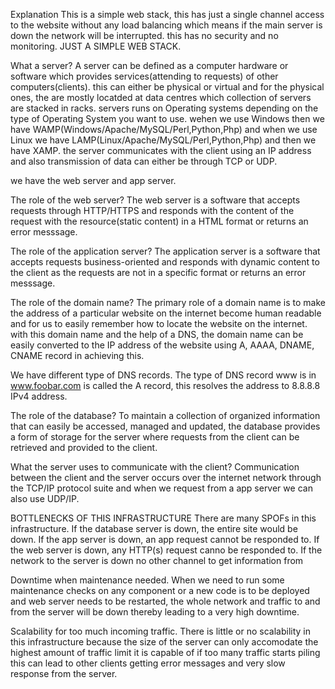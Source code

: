 Explanation
This is a simple web stack, this has just a single channel access to the website without any load balancing which means if the main server is down the network will be interrupted. this has no security and no monitoring. JUST A SIMPLE WEB STACK.

What a server?
A server can be defined as a computer hardware or software which provides services(attending to requests) of other computers(clients). this can either be physical or virtual and for the physical ones, the are mostly locatded at data centres which collection of servers are stacked in racks. servers runs on Operating systems depending on the type of Operating System you want to use. wehen we use Windows then we have WAMP(Windows/Apache/MySQL/Perl,Python,Php) and when we use Linux we have LAMP(Linux/Apache/MySQL/Perl,Python,Php) and then we have XAMP. the server communicates with the client using an IP address and also transmission of data can either be through TCP or UDP.  

we have the web server and app server.

The role of the web server?
The web server is a software that accepts requests through HTTP/HTTPS and responds with the content of the request with the resource(static content) in a HTML format or returns an error messsage.

The role of the application server?
The application server is a software that accepts requests business-oriented and responds with dynamic content to the client as the requests are not in a specific format or returns an error messsage.

The role of the domain name?
The primary role of a domain name is to make the address of a particular website on the internet become human readable and for us to easily remember how to locate the website on the internet. with this domain name and the help of a DNS, the domain name can be easily converted to the IP address of the website using A, AAAA, DNAME, CNAME record in achieving this.

We have different type of DNS records.
The type of DNS record www is in www.foobar.com is called the A record, this resolves the address to 8.8.8.8 IPv4 address.

The role of the database?
To maintain a collection of organized information that can easily be accessed, managed and updated, the database provides a form of storage for the server where requests from the client can be retrieved and provided to the client. 

What the server uses to communicate with the client?
Communication between the client and the server occurs over the internet network through the TCP/IP protocol suite and when we request from a app server we can also use UDP/IP.

BOTTLENECKS OF THIS INFRASTRUCTURE
There are many SPOFs in this infrastructure.
If the database server is down, the entire site would be down.
If the app server is down, an app request cannot be responded to.
If the web server is down, any HTTP(s) request canno be responded to.
If the network to the server is down no other channel to get information from

Downtime when maintenance needed.
When we need to run some maintenance checks on any component or a new code is to be deployed and web server needs to be restarted, the whole network and traffic to and from the server will be down thereby leading to a very high downtime.

Scalability for too much incoming traffic.
There is little or no scalability in this infrastructure because the size of the server can only accomodate the highest amount of traffic limit it is capable of if too many traffic starts piling this can lead to other clients getting error messages and very slow response from the server.
